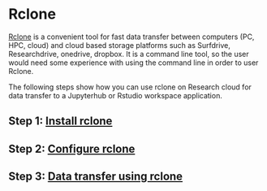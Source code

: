 # Rclone

[Rclone](https://rclone.org/) is a convenient tool for fast data transfer between computers (PC, HPC, cloud) and cloud based storage platforms such as Surfdrive, Researchdrive, onedrive, dropbox. 
It is a command line tool, so the user would need some experience with using the command line in order to user Rclone.

The following steps show how you can use rclone on Research cloud for data transfer to a Jupyterhub or Rstudio workspace application.

## Step 1: [Install rclone](install-rclone.md)

## Step 2: [Configure rclone](configure-rclone.md)

## Step 3: [Data transfer using rclone](rclone-transferringdata.md)


